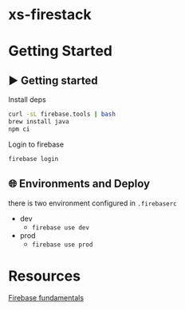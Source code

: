 # xs-firestack


# Getting Started

## :arrow_forward: Getting started
Install deps
```bash
curl -sL firebase.tools | bash
brew install java
npm ci
```
Login to firebase
```bash
firebase login
```

## :globe_with_meridians: Environments and Deploy

there is two environment configured in `.firebaserc`
- dev
  - `firebase use dev`
- prod
  - `firebase use prod`

# Resources
[Firebase fundamentals](https://firebase.google.com/docs)